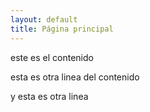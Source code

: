 ```yaml
---
layout: default
title: Página principal
---
```


este es el contenido

esta es otra linea del contenido

y esta es otra linea
